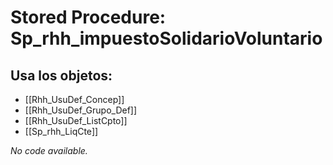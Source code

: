 # Stored Procedure: Sp_rhh_impuestoSolidarioVoluntario

## Usa los objetos:
- [[Rhh_UsuDef_Concep]]
- [[Rhh_UsuDef_Grupo_Def]]
- [[Rhh_UsuDef_ListCpto]]
- [[Sp_rhh_LiqCte]]

*No code available.*
